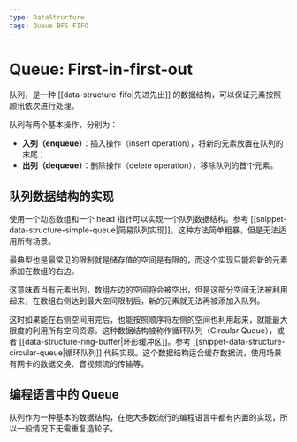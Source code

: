 ```yaml
---
type: DataStructure
tags: Queue BFS FIFO
---
```


# Queue: First-in-first-out

队列，是一种 [[data-structure-fifo|先进先出]] 的数据结构，可以保证元素按照顺讯依次进行处理。

队列有两个基本操作，分别为：

- **入列（enqueue）**：插入操作（insert operation），将新的元素放置在队列的末尾；
- **出列（dequeue）**：删除操作（delete operation），移除队列的首个元素。

## 队列数据结构的实现

使用一个动态数组和一个 head 指针可以实现一个队列数据结构。参考 [[snippet-data-structure-simple-queue|简易队列实现]]。这种方法简单粗暴，但是无法适用所有场景。

最典型也是最常见的限制就是储存值的空间是有限的，而这个实现只能将新的元素添加在数组的右边。

这意味着当有元素出列，数组左边的空间将会被空出，但是这部分空间无法被利用起来，在数组右侧达到最大空间限制后，新的元素就无法再被添加入队列。

这时如果能在右侧空间用完后，也能按照顺序将左侧的空间也利用起来，就能最大限度的利用所有空间资源。这种数据结构被称作循环队列（Circular Queue），或者 [[data-structure-ring-buffer|环形缓冲区]]。参考 [[snippet-data-structure-circular-queue|循环队列]] 代码实现。这个数据结构适合缓存数据流，使用场景有网卡的数据交换、音视频流的传输等。

## 编程语言中的 Queue

队列作为一种基本的数据结构，在绝大多数流行的编程语言中都有内置的实现，所以一般情况下无需重复造轮子。
